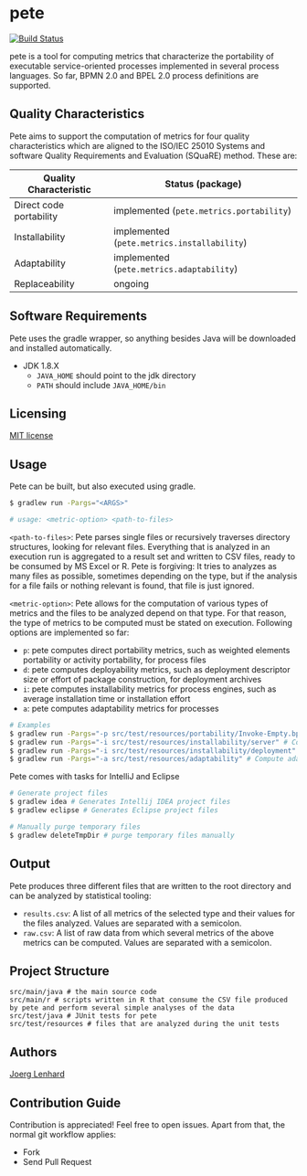 # pete
[![Build Status](https://travis-ci.org/lenhard/pete.png?branch=master)](https://travis-ci.org/lenhard/pete)

pete is a tool for computing metrics that characterize the portability of executable service-oriented processes implemented in several process languages. 
So far, BPMN 2.0 and BPEL 2.0 process definitions are supported.

## Quality Characteristics
Pete aims to support the computation of metrics for four quality characteristics which are aligned to the ISO/IEC 25010 Systems and software Quality Requirements and Evaluation (SQuaRE) method. These are:

| Quality Characteristic     | Status (package)          | 
| ------------- |-------------| 
| Direct code portability      | implemented (`pete.metrics.portability`)| 
| Installability     | implemented (`pete.metrics.installability`) | 
| Adaptability      | implemented (`pete.metrics.adaptability`)| 
| Replaceability      | ongoing | |

## Software Requirements
Pete uses the gradle wrapper, so anything besides Java will be downloaded and installed automatically.
- JDK 1.8.X
  - `JAVA_HOME` should point to the jdk directory
  - `PATH` should include `JAVA_HOME/bin`
  
## Licensing
[MIT license](http://opensource.org/licenses/MIT)

## Usage
Pete can be built, but also executed using gradle.
```bash
$ gradlew run -Pargs="<ARGS>"

# usage: <metric-option> <path-to-files>
```
`<path-to-files>`: Pete parses single files or recursively traverses directory structures, looking for relevant files. Everything that is analyzed in an execution run is aggregated to a result set and written to CSV files, ready to be consumed by MS Excel or R. Pete is forgiving: It tries to analyzes as many files as possible, sometimes depending on the type, but if the analysis for a file fails or nothing relevant is found, that file is just ignored.

`<metric-option>`: Pete allows for the computation of various types of metrics and the files to be analyzed depend on that type. For that reason, the type of metrics to be computed must be stated on execution. Following options are implemented so far:
* `p`: pete computes direct portability metrics, such as weighted elements portability or activity portability, for process files
* `d`: pete computes deployability metrics, such as deployment descriptor size or effort of package construction, for deployment archives
* `i`: pete computes installability metrics for process engines, such as average installation time or installation effort
* `a`: pete computes adaptability metrics for processes

```bash
# Examples
$ gradlew run -Pargs="-p src/test/resources/portability/Invoke-Empty.bpel" # Compute portability metrics for a process from the test directory
$ gradlew run -Pargs="-i src/test/resources/installability/server" # Compute installability metrics from all files of a specific test directory 
$ gradlew run -Pargs="-i src/test/resources/installability/deployment" # Compute deployability metrics from all files of a specific test directory 
$ gradlew run -Pargs="-a src/test/resources/adaptability" # Compute adaptability metrics from all files of a specific test directory 
```
Pete comes with tasks for IntelliJ and Eclipse
```bash
# Generate project files 
$ gradlew idea # Generates Intellij IDEA project files
$ gradlew eclipse # Generates Eclipse project files

# Manually purge temporary files
$ gradlew deleteTmpDir # purge temporary files manually
```

## Output

Pete produces three different files that are written to the root directory and can be analyzed by statistical tooling:
- `results.csv`: A list of all metrics of the selected type and their values for the files analyzed. Values are separated with a semicolon.
- `raw.csv`: A list of raw data from which several metrics of the above metrics can be computed. Values are separated with a semicolon.

## Project Structure

    src/main/java # the main source code
    src/main/r # scripts written in R that consume the CSV file produced by pete and perform several simple analyses of the data
    src/test/java # JUnit tests for pete
    src/test/resources # files that are analyzed during the unit tests


## Authors 

[Joerg Lenhard](http://www.uni-bamberg.de/pi/team/lenhard-joerg/)

## Contribution Guide
Contribution is appreciated! Feel free to open issues. Apart from that, the normal git workflow applies:

- Fork
- Send Pull Request
